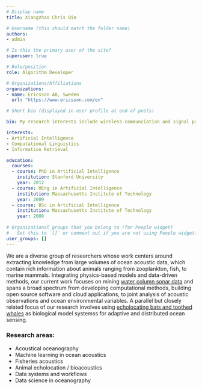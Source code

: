 ```yaml
---
# Display name
title: Xiangzhao Chris Qin 

# Username (this should match the folder name)
authors:
- admin

# Is this the primary user of the site?
superuser: true

# Role/position
role: Algorithm Developer 

# Organizations/Affiliations
organizations:
- name: Ericsson AB, Sweden 
  url: "https://www.ericsson.com/en"

# Short bio (displayed in user profile at end of posts)

bio: My research interests include wireless communciation and signal processing.

interests:
- Artificial Intelligence
- Computational Linguistics
- Information Retrieval

education:
  courses:
  - course: PhD in Artificial Intelligence
    institution: Stanford University
    year: 2012
  - course: MEng in Artificial Intelligence
    institution: Massachusetts Institute of Technology
    year: 2009
  - course: BSc in Artificial Intelligence
    institution: Massachusetts Institute of Technology
    year: 2008
    
# Organizational groups that you belong to (for People widget)
#   Set this to `[]` or comment out if you are not using People widget.
user_groups: []
---
```


We are a diverse group of researchers whose work centers around extracting knowledge from large volumes of ocean acoustic data, which contain rich information about animals ranging from zooplankton, fish, to marine mammals. Integrating physics-based models and data-driven methods, our current work focuses on mining [water column sonar data](https://storymaps.arcgis.com/stories/e245977def474bdba60952f30576908f) and spans a broad spectrum from developing computational methods, building open source software and cloud applications, to joint analysis of acoustic observations and ocean environmental variables. A parallel but closely related focus of our research involves using [echolocating bats and toothed whales](https://www.nationalgeographic.com/animals/article/echolocation-is-nature-built-in-sonar-here-is-how-it-works) as biological model systemss for adaptive and distributed ocean sensing. 

### Research areas:
- Acoustical oceanography
- Machine learning in ocean acoustics
- Fisheries acoustics
- Animal echolocation / bioacoustics
- Data systems and workflows
- Data science in oceanography
